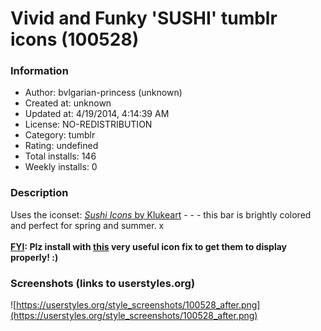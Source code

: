 # Vivid and Funky 'SUSHI' tumblr icons (100528)

### Information
- Author: bvlgarian-princess (unknown)
- Created at: unknown
- Updated at: 4/19/2014, 4:14:39 AM
- License: NO-REDISTRIBUTION
- Category: tumblr
- Rating: undefined
- Total installs: 146
- Weekly installs: 0


### Description
Uses the iconset: <a href="http://www.iconarchive.com/show/sushi-icons-by-klukeart.html" target="_blank"><i>Sushi Icons</i> by Klukeart</a> - - - this bar is brightly colored and perfect for spring and summer. x
<br><br>
<b><u>FYI</u>: Plz install with <a href="http://userstyles.org/styles/98859/hide-tumblr-s-post-icons" target="_blank"><B>this</b></a> very useful icon fix to get them to display properly! :)</b>


### Screenshots (links to userstyles.org)
![https://userstyles.org/style_screenshots/100528_after.png](https://userstyles.org/style_screenshots/100528_after.png)



